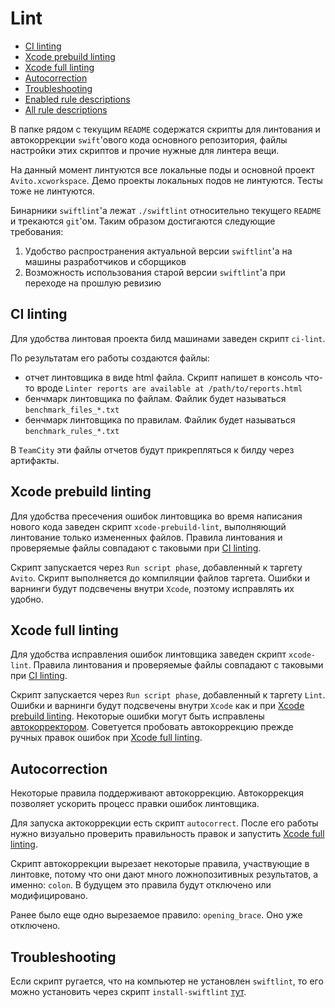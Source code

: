 # Lint

* [CI linting](#ci_linting)
* [Xcode prebuild linting](#xcode_prebuild_linting)
* [Xcode full linting](#xcode_full_linting)
* [Autocorrection](#autocorrection)
* [Troubleshooting](#troubleshooting)
* [Enabled rule descriptions](docs/enabled-rule-descriptions.md)
* [All rule descriptions](docs/all-rule-descriptions.md)

В папке рядом с текущим `README` содержатся скрипты для линтования и автокоррекции `swift`'ового кода основного репозитория, файлы настройки этих скриптов и прочие нужные для линтера вещи.

На данный момент линтуются все локальные поды и основной проект `Avito.xcworkspace`. Демо проекты локальных подов не линтуются. Тесты тоже не линтуются.

Бинарники `swiftlint`'а лежат `./swiftlint` относительно текущего `README` и трекаются `git`'ом. Таким образом достигаются следующие требования:
1. Удобство распространения актуальной версии `swiftlint`'a на машины разработчиков и сборщиков
2. Возможность использования старой версии `swiftlint`'a при переходе на прошлую ревизию

## <a name="ci_linting"/> CI linting
Для удобства линтовая проекта билд машинами заведен скрипт `ci-lint`.

По результатам его работы создаются файлы:
* отчет линтовщика в виде html файла. Скрипт напишет в консоль что-то вроде `Linter reports are available at /path/to/reports.html`
* бенчмарк линтовщика по файлам. Файлик будет называться `benchmark_files_*.txt`
* бенчмарк линтовщика по правилам. Файлик будет называться `benchmark_rules_*.txt`

В `TeamCity` эти файлы отчетов будут прикрепляться к билду через артифакты.

## <a name="xcode_prebuild_linting"/> Xcode prebuild linting
Для удобства пресечения ошибок линтовщика во время написания нового кода заведен скрипт `xcode-prebuild-lint`, выполняющий линтование только измененных файлов. Правила линтования и проверяемые файлы совпадают с таковыми при [CI linting](#ci_linting).

Скрипт запускается через `Run script phase`, добавленный к таргету `Avito`. Скрипт выполняется до компиляции файлов таргета. Ошибки и варнинги будут подсвечены внутри `Xcode`, поэтому исправлять их удобно. 

## <a name="xcode_full_linting"/> Xcode full linting
Для удобства исправления ошибок линтовщика заведен скрипт `xcode-lint`. Правила линтования и проверяемые файлы совпадают с таковыми при [CI linting](#ci_linting).

Скрипт запускается через `Run script phase`, добавленный к таргету `Lint`. Ошибки и варнинги будут подсвечены внутри `Xcode` как и при [Xcode prebuild linting](#xcode_prebuild_linting).
Некоторые ошибки могут быть исправлены [автокорректором](#autocorrection). 
Советуется пробовать автокоррекцию прежде ручных правок ошибок при [Xcode full linting](#xcode_full_linting).

## <a name="autocorrection"/> Autocorrection
Некоторые правила поддерживают автокоррекцию. Автокоррекция позволяет ускорить процесс правки ошибок линтовщика. 

Для запуска актокоррекции есть скрипт `autocorrect`. После его работы нужно визуально проверить правильность правок и запустить [Xcode full linting](#xcode_full_linting).

Скрипт автокоррекции вырезает некоторые правила, участвующие в линтовке, потому что они дают много ложнопозитивных результатов, а именно: `colon`. В будущем это правила будут отключено или модифицировано.

Ранее было еще одно вырезаемое правило: `opening_brace`. Оно уже отключено.


## <a name="troubleshooting"/> Troubleshooting
Если скрипт ругается, что на компьютер не установлен `swiftlint`, то его можно установить через скрипт `install-swiftlint` [тут](http://stash.msk.avito.ru/projects/MA/repos/avito-ios-lint/browse/Avito).